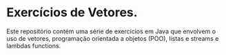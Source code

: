# Exercícios de Vetores.

Este repositório contém uma série de exercícios em Java que envolvem o uso de vetores, programação orientada a objetos (POO), listas e streams e lambdas functions.